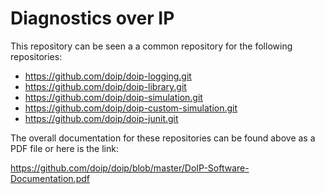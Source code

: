 # Diagnostics over IP

This repository can be seen a a common repository for the following repositories:
* https://github.com/doip/doip-logging.git
* https://github.com/doip/doip-library.git
* https://github.com/doip/doip-simulation.git
* https://github.com/doip/doip-custom-simulation.git
* https://github.com/doip/doip-junit.git

The overall documentation for these repositories can be found above
as a PDF file or here is the link:

https://github.com/doip/doip/blob/master/DoIP-Software-Documentation.pdf
